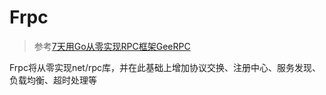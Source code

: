# Frpc

> 参考[7天用Go从零实现RPC框架GeeRPC](https://geektutu.com/post/geerpc.html)

Frpc将从零实现net/rpc库，并在此基础上增加协议交换、注册中心、服务发现、负载均衡、超时处理等
